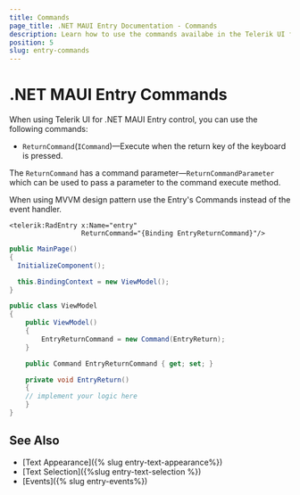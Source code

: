 ```yaml
---
title: Commands
page_title: .NET MAUI Entry Documentation - Commands
description: Learn how to use the commands availabe in the Telerik UI for .NET MAUI Entry control.
position: 5
slug: entry-commands
---
```


# .NET MAUI Entry Commands

When using Telerik UI for .NET MAUI Entry control, you can use the following commands: 


* `ReturnCommand`(`ICommand`)&mdash;Execute when the return key of the keyboard is pressed. 

The `ReturnCommand` has a command parameter&mdash;`ReturnCommandParameter` which can be used to pass a parameter to the command execute method.

When using MVVM design pattern use the Entry's Commands instead of the event handler.

```XAML
<telerik:RadEntry x:Name="entry"
                  ReturnCommand="{Binding EntryReturnCommand}"/>
```

```C#
public MainPage()
{
  InitializeComponent();

  this.BindingContext = new ViewModel();
}
```

```C#
public class ViewModel
{
    public ViewModel()
    {
        EntryReturnCommand = new Command(EntryReturn);
    }

    public Command EntryReturnCommand { get; set; }

    private void EntryReturn()
    {
    // implement your logic here
    }
}
```


## See Also

- [Text Appearance]({% slug entry-text-appearance%})
- [Text Selection]({%slug entry-text-selection %})
- [Events]({% slug entry-events%})
